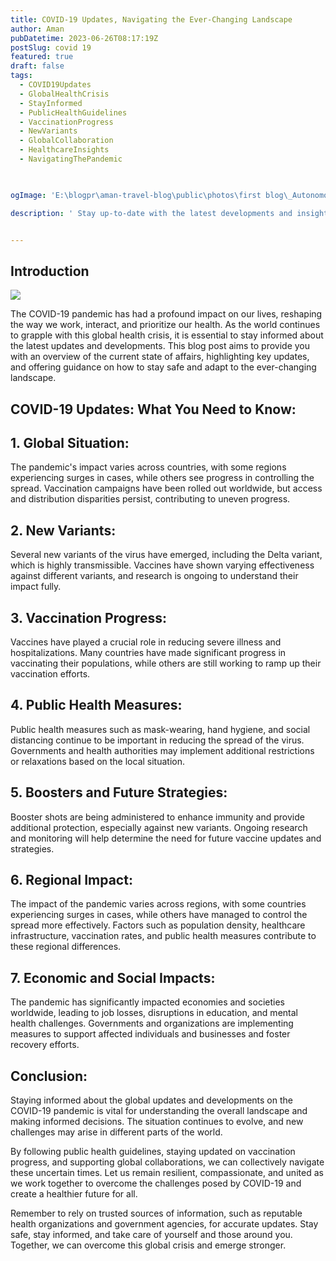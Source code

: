 ```yaml
---
title: COVID-19 Updates, Navigating the Ever-Changing Landscape
author: Aman
pubDatetime: 2023-06-26T08:17:19Z
postSlug: covid 19
featured: true
draft: false
tags:
  - COVID19Updates
  - GlobalHealthCrisis
  - StayInformed
  - PublicHealthGuidelines
  - VaccinationProgress
  - NewVariants
  - GlobalCollaboration
  - HealthcareInsights
  - NavigatingThePandemic
  


ogImage: 'E:\blogpr\aman-travel-blog\public\photos\first blog\_Autonomous Wea 0.png'

description: ' Stay up-to-date with the latest developments and insights on the COVID-19 pandemic. This blog post provides a comprehensive overview of the current situation, highlights recent updates, and offers guidance on how to navigate these uncertain times'


---
```

## Introduction

![](https://m.economictimes.com/thumb/msid-81666434,width-1200,height-900,resizemode-4,imgsize-224027/virus.jpg)

The COVID-19 pandemic has had a profound impact on our lives, reshaping the way we work, interact, and prioritize our health. As the world continues to grapple with this global health crisis, it is essential to stay informed about the latest updates and developments. This blog post aims to provide you with an overview of the current state of affairs, highlighting key updates, and offering guidance on how to stay safe and adapt to the ever-changing landscape.

## COVID-19 Updates: What You Need to Know:

## 1. Global Situation:

The pandemic's impact varies across countries, with some regions experiencing surges in cases, while others see progress in controlling the spread.
Vaccination campaigns have been rolled out worldwide, but access and distribution disparities persist, contributing to uneven progress.

## 2. New Variants:

Several new variants of the virus have emerged, including the Delta variant, which is highly transmissible.
Vaccines have shown varying effectiveness against different variants, and research is ongoing to understand their impact fully.

## 3. Vaccination Progress:

Vaccines have played a crucial role in reducing severe illness and hospitalizations.
Many countries have made significant progress in vaccinating their populations, while others are still working to ramp up their vaccination efforts.

## 4. Public Health Measures:

Public health measures such as mask-wearing, hand hygiene, and social distancing continue to be important in reducing the spread of the virus.
Governments and health authorities may implement additional restrictions or relaxations based on the local situation.

## 5. Boosters and Future Strategies:

Booster shots are being administered to enhance immunity and provide additional protection, especially against new variants.
Ongoing research and monitoring will help determine the need for future vaccine updates and strategies.

## 6. Regional Impact:

The impact of the pandemic varies across regions, with some countries experiencing surges in cases, while others have managed to control the spread more effectively.
Factors such as population density, healthcare infrastructure, vaccination rates, and public health measures contribute to these regional differences.


## 7. Economic and Social Impacts:

The pandemic has significantly impacted economies and societies worldwide, leading to job losses, disruptions in education, and mental health challenges.
Governments and organizations are implementing measures to support affected individuals and businesses and foster recovery efforts.


## Conclusion:

Staying informed about the global updates and developments on the COVID-19 pandemic is vital for understanding the overall landscape and making informed decisions. The situation continues to evolve, and new challenges may arise in different parts of the world.

By following public health guidelines, staying updated on vaccination progress, and supporting global collaborations, we can collectively navigate these uncertain times. Let us remain resilient, compassionate, and united as we work together to overcome the challenges posed by COVID-19 and create a healthier future for all.

Remember to rely on trusted sources of information, such as reputable health organizations and government agencies, for accurate updates. Stay safe, stay informed, and take care of yourself and those around you. Together, we can overcome this global crisis and emerge stronger.
